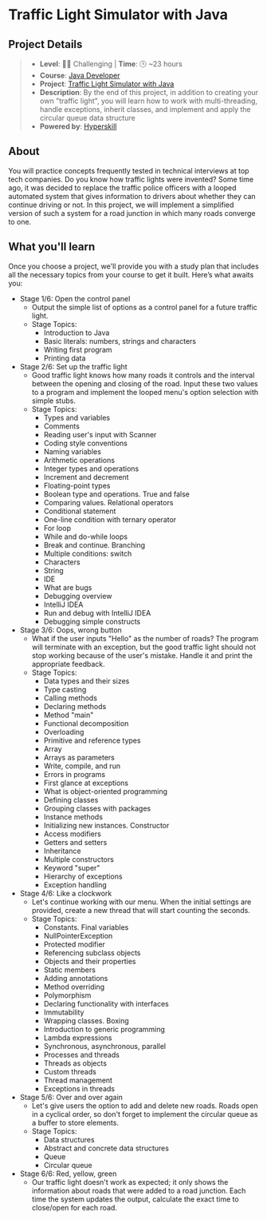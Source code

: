 # Traffic Light Simulator with Java

## Project Details

> - **Level**: 🌟🌟 Challenging | **Time**: 🕒 ~23 hours
> - **Course**: [Java Developer](https://hyperskill.org/courses/17-java-developer)
> - **Project**: [Traffic Light Simulator with Java](https://hyperskill.org/projects/288?track=17)
> - **Description**: By the end of this project, in addition to creating your own "traffic light", you will learn how to
    work with multi-threading, handle exceptions, inherit classes, and implement and apply the circular queue data
    structure
> - **Powered by**: [Hyperskill](https://hyperskill.org/)

## About

You will practice concepts frequently tested in technical interviews at top tech companies.
Do you know how traffic lights were invented? Some time ago, it was decided to replace the traffic police officers with
a looped automated system that gives information to drivers about whether they can continue driving or not. In this
project, we will implement a simplified version of such a system for a road junction in which many roads converge to
one.

## What you'll learn

Once you choose a project, we'll provide you with a study plan that includes all the necessary topics from your course
to get it built. Here’s what awaits you:

- Stage 1/6: Open the control panel
    - Output the simple list of options as a control panel for a future traffic light.
    - Stage Topics:
        - Introduction to Java
        - Basic literals: numbers, strings and characters
        - Writing first program
        - Printing data
- Stage 2/6: Set up the traffic light
    - Good traffic light knows how many roads it controls and the interval between the opening and closing of the road.
      Input these two values to a program and implement the looped menu's option selection with simple stubs.
    - Stage Topics:
        - Types and variables
        - Comments
        - Reading user's input with Scanner
        - Coding style conventions
        - Naming variables
        - Arithmetic operations
        - Integer types and operations
        - Increment and decrement
        - Floating-point types
        - Boolean type and operations. True and false
        - Comparing values. Relational operators
        - Conditional statement
        - One-line condition with ternary operator
        - For loop
        - While and do-while loops
        - Break and continue. Branching
        - Multiple conditions: switch
        - Characters
        - String
        - IDE
        - What are bugs
        - Debugging overview
        - IntelliJ IDEA
        - Run and debug with IntelliJ IDEA
        - Debugging simple constructs
- Stage 3/6: Oops, wrong button
    - What if the user inputs "Hello" as the number of roads? The program will terminate with an exception, but the good
      traffic light should not stop working because of the user's mistake. Handle it and print the appropriate feedback.
    - Stage Topics:
        - Data types and their sizes
        - Type casting
        - Calling methods
        - Declaring methods
        - Method "main"
        - Functional decomposition
        - Overloading
        - Primitive and reference types
        - Array
        - Arrays as parameters
        - Write, compile, and run
        - Errors in programs
        - First glance at exceptions
        - What is object-oriented programming
        - Defining classes
        - Grouping classes with packages
        - Instance methods
        - Initializing new instances. Constructor
        - Access modifiers
        - Getters and setters
        - Inheritance
        - Multiple constructors
        - Keyword "super"
        - Hierarchy of exceptions
        - Exception handling
- Stage 4/6: Like a clockwork
    - Let's continue working with our menu. When the initial settings are provided, create a new thread that will start
      counting the seconds.
    - Stage Topics:
        - Constants. Final variables
        - NullPointerException
        - Protected modifier
        - Referencing subclass objects
        - Objects and their properties
        - Static members
        - Adding annotations
        - Method overriding
        - Polymorphism
        - Declaring functionality with interfaces
        - Immutability
        - Wrapping classes. Boxing
        - Introduction to generic programming
        - Lambda expressions
        - Synchronous, asynchronous, parallel
        - Processes and threads
        - Threads as objects
        - Custom threads
        - Thread management
        - Exceptions in threads
- Stage 5/6: Over and over again
    - Let's give users the option to add and delete new roads. Roads open in a cyclical order, so don't forget to
      implement the circular queue as a buffer to store elements.
    - Stage Topics:
        - Data structures
        - Abstract and concrete data structures
        - Queue
        - Circular queue
- Stage 6/6: Red, yellow, green
    - Our traffic light doesn't work as expected; it only shows the information about roads that were added to a road
      junction. Each time the system updates the output, calculate the exact time to close/open for each road.